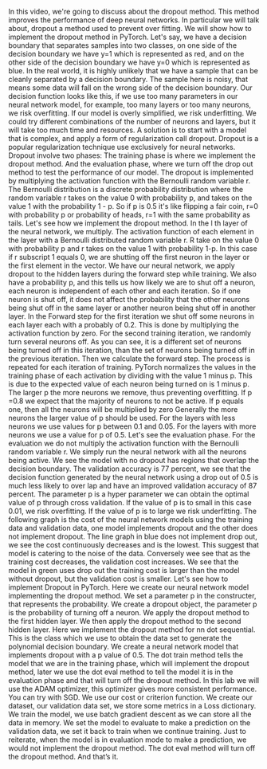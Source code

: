 In this video, we're going to discuss about the dropout method. This method improves the performance of deep neural networks. In particular we will talk about, dropout a method used to prevent over fitting. We will show how to implement the dropout method in PyTorch. Let's say, we have a decision boundary that separates samples into two classes, on one side of the decision boundary we have y=1 which is represented as red, and on the other side of the decision boundary we have y=0 which is represented as blue. In the real world, it is highly unlikely that we have a sample that can be cleanly separated by a decision boundary. The sample here is noisy, that means some data will fall on the wrong side of the decision boundary. Our decision function looks like this, if we use too many parameters in our neural network model, for example, too many layers or too many neurons, we risk overfitting. If our model is overly simplified, we risk underfitting. We could try different combinations of the number of neurons and layers, but it will take too much time and resources. A solution is to start with a model that is complex, and apply a form of regularization call dropout. Dropout is a popular regularization technique use exclusively for neural networks. Dropout involve two phases: The training phase is where we implement the dropout method. And the evaluation phase, where we turn off the drop out method to test the performance of our model. The dropout is implemented by multiplying the activation function with the Bernoulli random variable r. The Bernoulli distribution is a discrete probability distribution where the random variable r takes on the value 0 with probability p, and takes on the value 1 with the probability 1 - p. So if p is 0.5 it's like flipping a fair coin, r=0 with probability p or probability of heads, r=1 with the same probability as tails. Let's see how we implement the dropout method. In the l th layer of the neural network, we multiply. The activation function of each element in the layer with a Bernoulli distributed random variable r. R take on the value 0 with probability p and r takes on the value 1 with probability 1-p. In this case if r subscript 1 equals 0, we are shutting off the first neuron in the layer or the first element in the vector. We have our neural network, we apply dropout to the hidden layers during the forward step while training. We also have a probability p, and this tells us how likely we are to shut off a neuron, each neuron is independent of each other and each iteration. So if one neuron is shut off, it does not affect the probability that the other neurons being shut off in the same layer or another neuron being shut off in another layer. In the Forward step for the first iteration we shut off some neurons in each layer each with a probably of 0.2. This is done by multiplying the activation function by zero. For the second training iteration, we randomly turn several neurons off. As you can see, it is a different set of neurons being turned off in this iteration, than the set of neurons being turned off in the previous iteration. Then we calculate the forward step. The process is repeated for each iteration of training. PyTorch normalizes the values in the training phase of each activation by dividing with the value 1 minus p. This is due to the expected value of each neuron being turned on is 1 minus p. The larger p the more neurons we remove, thus preventing overfitting. If p =0.8 we expect that the majority of neurons to not be active. If p equals one, then all the neurons will be multiplied by zero Generally the more neurons the larger value of p should be used. For the layers with less neurons we use values for p between 0.1 and 0.05. For the layers with more neurons we use a value for p of 0.5. Let's see the evaluation phase. For the evaluation we do not multiply the activation function with the Bernoulli random variable r. We simply run the neural network with all the neurons being active. We see the model with no dropout has regions that overlap the decision boundary. The validation accuracy is 77 percent, we see that the decision function generated by the neural network using a drop out of 0.5 is much less likely to over lap and have an improved validation accuracy of 87 percent. The parameter p is a hyper parameter we can obtain the optimal value of p through cross validation. If the value of p is to small in this case 0.01, we risk overfitting. If the value of p is to large we risk underfitting. The following graph is the cost of the neural network models using the training data and validation data, one model implements dropout and the other does not implement dropout. The line graph in blue does not implement drop out, we see the cost continuously decreases and is the lowest. This suggest that model is catering to the noise of the data. Conversely wee see that as the training cost decreases, the validation cost increases. We see that the model in green uses drop out the training cost is larger than the model without dropout, but the validation cost is smaller. Let's see how to implement Dropout in PyTorch. Here we create our neural network model implementing the dropout method. We set a parameter p in the constructer, that represents the probability. We create a dropout object, the parameter p is the probability of turning off a neuron. We apply the dropout method to the first hidden layer. We then apply the dropout method to the second hidden layer. Here we implement the dropout method for nn dot sequential. This is the class which we use to obtain the data set to generate the polynomial decision boundary. We create a neural network model that implements dropout with a p value of 0.5. The dot train method tells the model that we are in the training phase, which will implement the dropout method, later we use the dot eval method to tell the model it is in the evaluation phase and that will turn off the dropout method. In this lab we will use the ADAM optimizer, this optimizer gives more consistent performance. You can try with SGD. We use our cost or criterion function. We create our dataset, our validation data set, we store some metrics in a Loss dictionary. We train the model, we use batch gradient descent as we can store all the data in memory. We set the model to evaluate to make a prediction on the validation data, we set it back to train when we continue training. Just to reiterate, when the model is in evaluation mode to make a prediction, we would not implement the dropout method. The dot eval method will turn off the dropout method. And that’s it.
